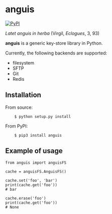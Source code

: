 # anguis

[![PyPI](https://img.shields.io/pypi/v/anguis.svg)](https://pypi.python.org/pypi/anguis)

*Latet anguis in herba* (Virgil, *Eclogues*, 3, 93)

**anguis** is a generic key-store library in Python.

Currently, the following backends are supported:

* filesystem
* SFTP
* Git
* Redis


## Installation

From source:

        $ python setup.py install

From PyPI:

        $ pip3 install anguis


## Example of usage

```
from anguis import anguisFS

cache = anguisFS.AnguisFS()

cache.set('foo', 'bar')
print(cache.get('foo'))
# bar

cache.erase('foo')
print(cache.get('foo'))
# None
```
